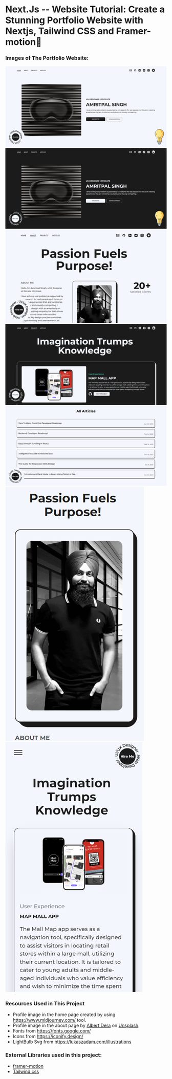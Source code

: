 # Next.Js -- Website Tutorial: Create a Stunning Portfolio Website with Nextjs, Tailwind CSS and Framer-motion🌟

<!-- ![GitHub stars](https://img.shields.io/github/stars/codebucks27/Next.js-Developer-Portfolio-Starter-Code?style=social&logo=ApacheSpark&label=Stars)&nbsp;&nbsp;
![GitHub forks](https://img.shields.io/github/forks/codebucks27/Next.js-Developer-Portfolio-Starter-Code?style=social&logo=KashFlow&maxAge=3600)&nbsp;&nbsp;
![Github Followers](https://img.shields.io/github/followers/codebucks27.svg?style=social&label=Follow)&nbsp;&nbsp;<br />

This repository contains starter code for Portfolio website created using NextJs. <br />

For Demo and Final Code checkout following link👇: <br />
[Nextjs Portfolio Website](https://devdreaming.com//videos/nextjs-tutorial-build-portfolio-tailwind-css-framer-motion) <br />

If you want to learn how to create it please follow below tutorial👇: <br />
https://youtu.be/Yw7yWHigGKI <br />
[![YouTube Video Views](https://img.shields.io/youtube/views/Yw7yWHigGKI?style=social)](https://youtu.be/Yw7yWHigGKI)<br />

<h3 align="left">▶ Support me via:</h3><br />
<p><a href="https://www.buymeacoffee.com/CodeBucks" target="_blank"> <img  src="https://www.buymeacoffee.com/assets/img/guidelines/download-assets-sm-1.svg" height="50" width="210" alt="CodeBucks" ></img></a></p><br /> -->

### Images of The Portfolio Website:

![Nextjs Portfolio Website](https://github.com/asikhsingh/stunningportfolio/blob/main/website%20images/home-light-desktop.png)
![Nextjs Portfolio Website Dark Mode](https://github.com/asikhsingh/stunningportfolio/blob/main/website%20images/home-dark-desktop.png)
![Next.js Portfolio Website](https://github.com/asikhsingh/stunningportfolio/blob/main/website%20images/about-light-desktop.png)
![Next js Portfolio Website](https://github.com/asikhsingh/stunningportfolio/blob/main/website%20images/projects-dark-desktop.png)
![Portfolio Website In Next.js](https://github.com/asikhsingh/stunningportfolio/blob/main/website%20images/articles-light-desktop.png)
![Responsive Portfolio Website In Nextjs](https://github.com/asikhsingh/stunningportfolio/blob/main/website%20images/about-light-mobile.png)
![Responsive Portfolio Website In Next js](https://github.com/asikhsingh/stunningportfolio/blob/main/website%20images/projects-light-mobile.png)



### Resources Used in This Project

- Profile image in the home page created by using https://www.midjourney.com/ tool.
- Profile image in the about page by [Albert Dera](https://unsplash.com/@albertdera?utm_source=unsplash&utm_medium=referral&utm_content=creditCopyText) 
on [Unsplash](https://unsplash.com/photos/ILip77SbmOE?utm_source=unsplash&utm_medium=referral&utm_content=creditCopyText).
- Fonts from https://fonts.google.com/ <br />
- Icons from https://iconify.design/ <br />
- LightBulb Svg from https://lukaszadam.com/illustrations <br />

### External Libraries used in this project:

- [framer-motion](https://www.framer.com/motion/) <br />
- [Tailwind css](https://tailwindcss.com/) <br />


